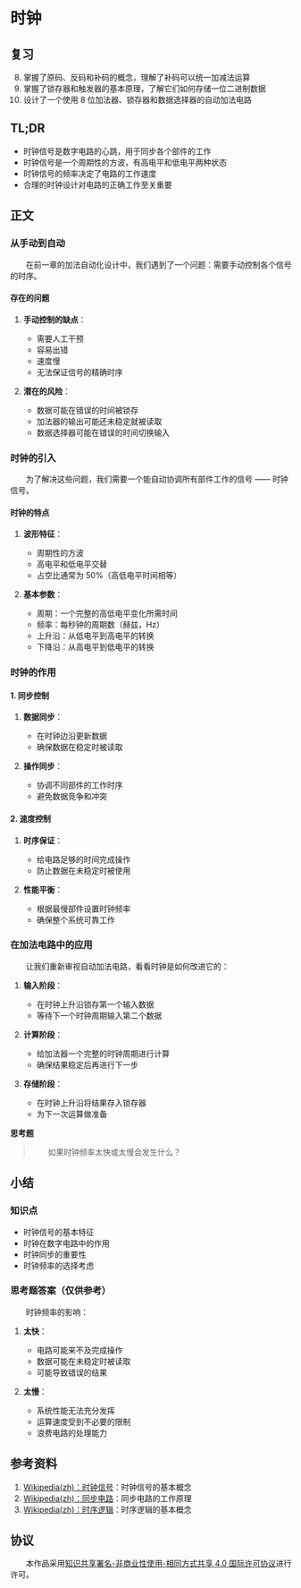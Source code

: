 # 时钟

## 复习

8. 掌握了原码、反码和补码的概念，理解了补码可以统一加减法运算
9. 掌握了锁存器和触发器的基本原理，了解它们如何存储一位二进制数据
10. 设计了一个使用 8 位加法器、锁存器和数据选择器的自动加法电路

## TL;DR

- 时钟信号是数字电路的心跳，用于同步各个部件的工作
- 时钟信号是一个周期性的方波，有高电平和低电平两种状态
- 时钟信号的频率决定了电路的工作速度
- 合理的时钟设计对电路的正确工作至关重要

## 正文

### 从手动到自动

　　在前一章的加法自动化设计中，我们遇到了一个问题：需要手动控制各个信号的时序。

#### 存在的问题

1. **手动控制的缺点**：
   - 需要人工干预
   - 容易出错
   - 速度慢
   - 无法保证信号的精确时序

2. **潜在的风险**：
   - 数据可能在错误的时间被锁存
   - 加法器的输出可能还未稳定就被读取
   - 数据选择器可能在错误的时间切换输入

### 时钟的引入

　　为了解决这些问题，我们需要一个能自动协调所有部件工作的信号 —— 时钟信号。

#### 时钟的特点

1. **波形特征**：
   - 周期性的方波
   - 高电平和低电平交替
   - 占空比通常为 50%（高低电平时间相等）

2. **基本参数**：
   - 周期：一个完整的高低电平变化所需时间
   - 频率：每秒钟的周期数（赫兹，Hz）
   - 上升沿：从低电平到高电平的转换
   - 下降沿：从高电平到低电平的转换

### 时钟的作用

#### 1. 同步控制

1. **数据同步**：
   - 在时钟边沿更新数据
   - 确保数据在稳定时被读取

2. **操作同步**：
   - 协调不同部件的工作时序
   - 避免数据竞争和冲突

#### 2. 速度控制

1. **时序保证**：
   - 给电路足够的时间完成操作
   - 防止数据在未稳定时被使用

2. **性能平衡**：
   - 根据最慢部件设置时钟频率
   - 确保整个系统可靠工作

### 在加法电路中的应用

　　让我们重新审视自动加法电路，看看时钟是如何改进它的：

1. **输入阶段**：
   - 在时钟上升沿锁存第一个输入数据
   - 等待下一个时钟周期输入第二个数据

2. **计算阶段**：
   - 给加法器一个完整的时钟周期进行计算
   - 确保结果稳定后再进行下一步

3. **存储阶段**：
   - 在时钟上升沿将结果存入锁存器
   - 为下一次运算做准备

**思考题**

> 　　如果时钟频率太快或太慢会发生什么？

## 小结

### 知识点

- 时钟信号的基本特征
- 时钟在数字电路中的作用
- 时钟同步的重要性
- 时钟频率的选择考虑

### 思考题答案（仅供参考）

　　时钟频率的影响：
1. **太快**：
   - 电路可能来不及完成操作
   - 数据可能在未稳定时被读取
   - 可能导致错误的结果

2. **太慢**：
   - 系统性能无法充分发挥
   - 运算速度受到不必要的限制
   - 浪费电路的处理能力

## 参考资料

1. [Wikipedia(zh)：时钟信号](https://zh.wikipedia.org/wiki/%E6%97%B6%E9%92%9F%E4%BF%A1%E5%8F%B7)：时钟信号的基本概念
2. [Wikipedia(zh)：同步电路](https://zh.wikipedia.org/wiki/%E5%90%8C%E6%AD%A5%E7%94%B5%E8%B7%AF)：同步电路的工作原理
3. [Wikipedia(zh)：时序逻辑](https://zh.wikipedia.org/wiki/%E6%97%B6%E5%BA%8F%E9%80%BB%E8%BE%91)：时序逻辑的基本概念

## 协议

　　本作品采用[知识共享署名-非商业性使用-相同方式共享 4.0 国际许可协议](https://creativecommons.org/licenses/by-nc-sa/4.0/deed.zh)进行许可。
